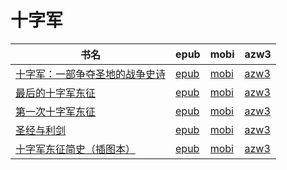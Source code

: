# 十字军

| 书名 | epub | mobi | azw3 |
| --- | --- | --- | --- |
| [十字军：一部争夺圣地的战争史诗](http://ct.dalanmei.com/f/31084289-771240644-1aa53b) | [epub](http://ct.dalanmei.com/f/31084289-771240644-1aa53b) | [mobi](http://ct.dalanmei.com/f/31084289-771228856-809baf) | [azw3](http://ct.dalanmei.com/f/31084289-771232652-846465) |
| [最后的十字军东征](http://ct.dalanmei.com/f/31084289-570298231-718d7b) | [epub](http://ct.dalanmei.com/f/31084289-570298231-718d7b) | [mobi](http://ct.dalanmei.com/f/31084289-570173498-ab361c) | [azw3](http://ct.dalanmei.com/f/31084289-570366537-a9dd69) |
| [第一次十字军东征](http://ct.dalanmei.com/f/31084289-571802311-58f566) | [epub](http://ct.dalanmei.com/f/31084289-571802311-58f566) | [mobi](http://ct.dalanmei.com/f/31084289-571532693-5655d4) | [azw3](http://ct.dalanmei.com/f/31084289-572195127-5a487d) |
| [圣经与利剑](http://ct.dalanmei.com/f/31084289-571778864-464606) | [epub](http://ct.dalanmei.com/f/31084289-571778864-464606) | [mobi](http://ct.dalanmei.com/f/31084289-571522259-da27ce) | [azw3](http://ct.dalanmei.com/f/31084289-571925306-5684ab) |
| [十字军东征简史（插图本）](http://ct.dalanmei.com/f/31084289-571787545-2399bb) | [epub](http://ct.dalanmei.com/f/31084289-571787545-2399bb) | [mobi](http://ct.dalanmei.com/f/31084289-571454130-b7287c) | [azw3](http://ct.dalanmei.com/f/31084289-571887618-6b2fc2) |

